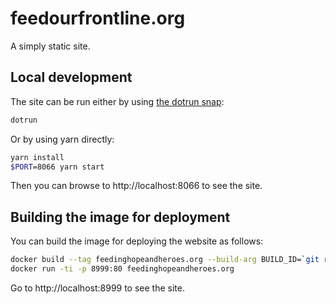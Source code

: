 # feedourfrontline.org

A simply static site.

## Local development

The site can be run either by using [the dotrun snap](https://github.com/canonical-web-and-design/dotrun):

```bash
dotrun
```

Or by using yarn directly:

```bash
yarn install
$PORT=8066 yarn start
```

Then you can browse to http://localhost:8066 to see the site.

## Building the image for deployment

You can build the image for deploying the website as follows:

```bash
docker build --tag feedinghopeandheroes.org --build-arg BUILD_ID=`git rev-parse HEAD` .
docker run -ti -p 8999:80 feedinghopeandheroes.org
```

Go to http://localhost:8999 to see the site.
